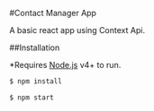 #Contact Manager App

A basic react app using Context Api.

##Installation

*Requires [Node.js](https://nodejs.org/) v4+ to run.
```sh
$ npm install
```

```sh
$ npm start
```

